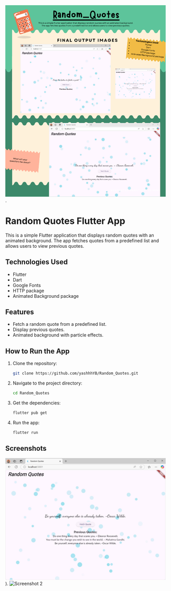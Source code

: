 ![image alt](https://github.com/yashhhYB/Random_Quotes/blob/0f431003b63aa9565d1e5b776f567db0429b5da8/The%20Big%20Plan%20(1).png).
# Random Quotes Flutter App

This is a simple Flutter application that displays random quotes with an animated background. The app fetches quotes from a predefined list and allows users to view previous quotes.

## Technologies Used
- Flutter
- Dart
- Google Fonts
- HTTP package
- Animated Background package

## Features
- Fetch a random quote from a predefined list.
- Display previous quotes.
- Animated background with particle effects.

## How to Run the App
1. Clone the repository:
   ```bash
   git clone https://github.com/yashhhYB/Random_Quotes.git
   ```
2. Navigate to the project directory:
   ```bash
   cd Random_Quotes
   ```
3. Get the dependencies:
   ```bash
   flutter pub get
   ```
4. Run the app:
   ```bash
   flutter run
   ```

## Screenshots
![image alt](https://github.com/yashhhYB/Random_Quotes/blob/022be155a34541491db693d5ff162732759eb3f0/best%20random%20quotesss.jpg)).
![Screenshot 2](path_to_screenshot_2)
